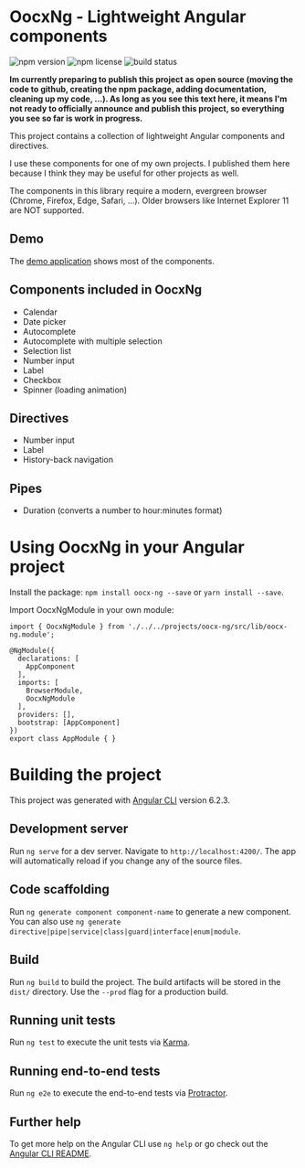 # OocxNg - Lightweight Angular components

![npm version](https://img.shields.io/npm/v/oocx-ng.svg)
![npm license](https://img.shields.io/npm/l/oocx-ng.svg)
![build status](https://dev.azure.com/oocx/oocx-ng/_apis/build/status/1?api-version=5.0-preview.1)

**Im currently preparing to publish this project as open source (moving the code to github, creating the npm package, adding documentation, cleaning up my code, ...). As long as you see this text here, it means I'm not ready to officially announce and publish this project, so everything you see so far is work in progress.**

This project contains a collection of lightweight Angular components and directives.

I use these components for one of my own projects. I published them here because I think they may be useful for other projects as well.

The components in this library require a modern, evergreen browser (Chrome, Firefox, Edge, Safari, ...). Older browsers like Internet Explorer 11 are NOT supported.

## Demo

The [demo application](https://oocxng.z6.web.core.windows.net/index.html) shows most of the components.

## Components included in OocxNg

* Calendar
* Date picker
* Autocomplete
* Autocomplete with multiple selection
* Selection list
* Number input
* Label
* Checkbox
* Spinner (loading animation)

## Directives

* Number input
* Label
* History-back navigation

## Pipes

* Duration (converts a number to hour:minutes format)

# Using OocxNg in your Angular project

Install the package: `npm install oocx-ng --save` or `yarn install --save`.

Import OocxNgModule in your own module:

```
import { OocxNgModule } from './../../projects/oocx-ng/src/lib/oocx-ng.module';

@NgModule({
  declarations: [
    AppComponent
  ],
  imports: [
    BrowserModule,
    OocxNgModule
  ],
  providers: [],
  bootstrap: [AppComponent]
})
export class AppModule { }
```


# Building the project

This project was generated with [Angular CLI](https://github.com/angular/angular-cli) version 6.2.3.

## Development server

Run `ng serve` for a dev server. Navigate to `http://localhost:4200/`. The app will automatically reload if you change any of the source files.

## Code scaffolding

Run `ng generate component component-name` to generate a new component. You can also use `ng generate directive|pipe|service|class|guard|interface|enum|module`.

## Build

Run `ng build` to build the project. The build artifacts will be stored in the `dist/` directory. Use the `--prod` flag for a production build.

## Running unit tests

Run `ng test` to execute the unit tests via [Karma](https://karma-runner.github.io).

## Running end-to-end tests

Run `ng e2e` to execute the end-to-end tests via [Protractor](http://www.protractortest.org/).

## Further help

To get more help on the Angular CLI use `ng help` or go check out the [Angular CLI README](https://github.com/angular/angular-cli/blob/master/README.md).

